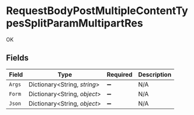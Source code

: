 # RequestBodyPostMultipleContentTypesSplitParamMultipartRes

OK


## Fields

| Field                        | Type                         | Required                     | Description                  |
| ---------------------------- | ---------------------------- | ---------------------------- | ---------------------------- |
| `Args`                       | Dictionary<String, *string*> | :heavy_minus_sign:           | N/A                          |
| `Form`                       | Dictionary<String, *object*> | :heavy_minus_sign:           | N/A                          |
| `Json`                       | Dictionary<String, *object*> | :heavy_minus_sign:           | N/A                          |